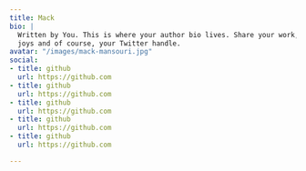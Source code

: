 ```yaml
---
title: Mack
bio: |
  Written by You. This is where your author bio lives. Share your work, your
  joys and of course, your Twitter handle.
avatar: "/images/mack-mansouri.jpg"
social:
- title: github
  url: https://github.com
- title: github
  url: https://github.com
- title: github
  url: https://github.com
- title: github
  url: https://github.com
- title: github
  url: https://github.com

---
```

